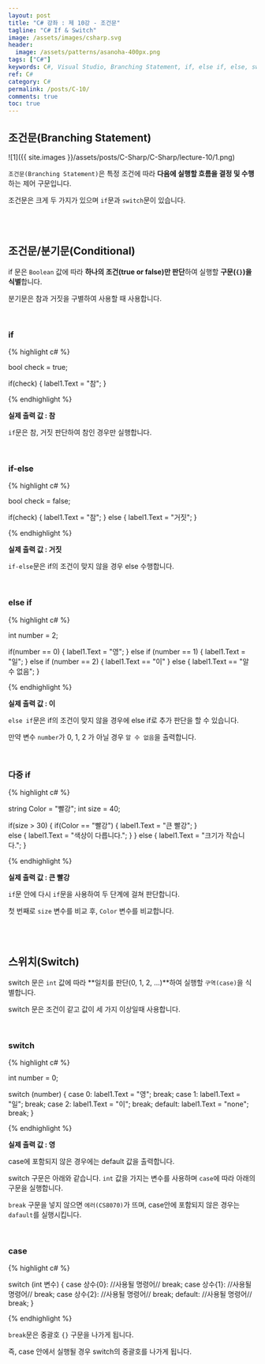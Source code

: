 ```yaml
---
layout: post
title: "C# 강좌 : 제 10강 - 조건문"
tagline: "C# If & Switch"
image: /assets/images/csharp.svg
header:
  image: /assets/patterns/asanoha-400px.png
tags: ["C#"]
keywords: C#, Visual Studio, Branching Statement, if, else if, else, switch
ref: C#
category: C#
permalink: /posts/C-10/
comments: true
toc: true
---
```


## 조건문(Branching Statement)

![1]({{ site.images }}/assets/posts/C-Sharp/C-Sharp/lecture-10/1.png)

`조건문(Branching Statement)`은 특정 조건에 따라 **다음에 실행할 흐름을 결정 및 수행**하는 제어 구문입니다.

조건문은 크게 두 가지가 있으며 `if`문과 `switch`문이 있습니다.

<br>
<br>

## 조건문/분기문(Conditional)

if 문은 `Boolean` 값에 따라 **하나의 조건(true or false)만 판단**하여 실행할 **구문(`{}`)을 식별**합니다.

분기문은 참과 거짓을 구별하여 사용할 때 사용합니다.

<br>

### if 

{% highlight c# %}

bool check = true;

if(check)
{
    label1.Text = "참";
}

{% endhighlight %}

**실제 출력 값 : 참**

`if`문은 참, 거짓 판단하여 참인 경우만 실행합니다.

<br>

### if-else

{% highlight c# %}

bool check = false;

if(check)
{
    label1.Text = "참";
}
else
{
    label1.Text = "거짓";
}

{% endhighlight %}

**실제 출력 값 : 거짓**

`if-else`문은 if의 조건이 맞지 않을 경우 else 수행합니다.

<br>

### else if

{% highlight c# %}

int number = 2;

if(number == 0)
{
    label1.Text = "영";
}
else if (number == 1)
{
    label1.Text = "일";
}
else if (number == 2)
{
    label1.Text  == "이"
}
else
{
    label1.Text == "알 수 없음";
}

{% endhighlight %}

**실제 출력 값 : 이**

`else if`문은 if의 조건이 맞지 않을 경우에 else if로 추가 판단을 할 수 있습니다.

만약 변수 `number`가 0, 1, 2 가 아닐 경우 `알 수 없음`을 출력합니다.

<br>

### 다중 if

{% highlight c# %}

string Color = "빨강";
int size = 40;

if(size > 30)
{
    if(Color == "빨강")
    { 
        label1.Text = "큰 빨강";
    }    
    else
    {
        label1.Text = "색상이 다릅니다.";
    }
}
else
{
    label1.Text = "크기가 작습니다.";
}

{% endhighlight %}

**실제 출력 값 : 큰 빨강**

`if`문 안에 다시 `if`문을 사용하여 두 단계에 걸쳐 판단합니다.

첫 번째로 `size` 변수를 비교 후, `Color` 변수를 비교합니다.

<br>
<br>

## 스위치(Switch)

switch 문은 `int` 값에 따라 **일치를 판단(0, 1, 2, ...)**하여 실행할 `구역(case)`을 식별합니다.

switch 문은 조건이 같고 값이 세 가지 이상일때 사용합니다.

<br>

### switch

{% highlight c# %}

int number = 0;

switch (number)
{
    case 0:
        label1.Text = "영";
        break;
    case 1:
        label1.Text = "일";
        break;
    case 2:
        label1.Text = "이";
        break;
    default:
        label1.Text = "none";
        break;
}

{% endhighlight %}

**실제 출력 값 : 영**

case에 포함되지 않은 경우에는 default 값을 출력합니다.

switch 구문은 아래와 같습니다. `int` 값을 가지는 변수를 사용하며 `case`에 따라 아래의 구문을 실행합니다.

`break` 구문을 넣지 않으면 `에러(CS8070)`가 뜨며, case안에 포함되지 않은 경우는 `dafault`를 실행시킵니다.

<br>

### case

{% highlight c# %}

switch (int 변수)
{
    case 상수{0}:
        //사용될 명령어//
        break;
    case 상수{1}:
        //사용될 명령어//
        break;
    case 상수{2}:
        //사용될 명령어//
        break;
    default:
        //사용될 명령어//
        break;
}

{% endhighlight %}

`break`문은 중괄호 `{}` 구문을 나가게 됩니다.

즉, case 안에서 실행될 경우 switch의 중괄호를 나가게 됩니다.
